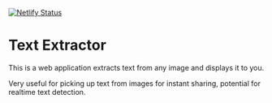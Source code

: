 [![Netlify Status](https://api.netlify.com/api/v1/badges/2dd4d44c-9a7d-4225-8ccc-71b343df74aa/deploy-status)](https://app.netlify.com/sites/text-extraction/deploys)

# Text Extractor

This is a web application extracts text from any image and displays it to you.

Very useful for picking up text from images for instant sharing, potential for realtime text detection.